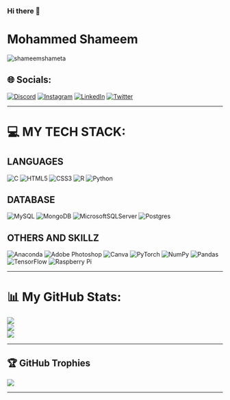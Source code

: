 ### Hi there 👋

# **Mohammed Shameem**

<p align="left"> <img src="https://komarev.com/ghpvc/?username=shameemshameta&label=Profile%20views&color=0e75b6&style=flat" alt="shameemshameta" /> </p>

## 🌐 **Socials**:
[![Discord](https://img.shields.io/badge/Discord-%237289DA.svg?logo=discord&logoColor=white)](https://discord.gg/tXz8KrRpWQ) [![Instagram](https://img.shields.io/badge/Instagram-%23E4405F.svg?logo=Instagram&logoColor=white)](https://www.instagram.com/) [![LinkedIn](https://img.shields.io/badge/LinkedIn-%230077B5.svg?logo=linkedin&logoColor=white)](https://www.linkedin.com/in/mohammed-shameem-m-718317224/) [![Twitter](https://img.shields.io/badge/Twitter-%231DA1F2.svg?logo=Twitter&logoColor=white)](https://twitter.com/) 

---

# 💻 **MY TECH STACK:**

## **LANGUAGES**

![C](https://img.shields.io/badge/c-%2300599C.svg?style=for-the-badge&logo=c&logoColor=white) ![HTML5](https://img.shields.io/badge/html5-%23E34F26.svg?style=for-the-badge&logo=html5&logoColor=white) ![CSS3](https://img.shields.io/badge/css3-%231572B6.svg?style=for-the-badge&logo=css3&logoColor=white) ![R](https://img.shields.io/badge/r-%23276DC3.svg?style=for-the-badge&logo=r&logoColor=white)  ![Python](https://img.shields.io/badge/python-3670A0?style=for-the-badge&logo=python&logoColor=ffdd54)

## **DATABASE**

![MySQL](https://img.shields.io/badge/mysql-%2300f.svg?style=for-the-badge&logo=mysql&logoColor=white) ![MongoDB](https://img.shields.io/badge/MongoDB-%234ea94b.svg?style=for-the-badge&logo=mongodb&logoColor=white) ![MicrosoftSQLServer](https://img.shields.io/badge/Microsoft%20SQL%20Sever-CC2927?style=for-the-badge&logo=microsoft%20sql%20server&logoColor=white) ![Postgres](https://img.shields.io/badge/postgres-%23316192.svg?style=for-the-badge&logo=postgresql&logoColor=white)


## **OTHERS AND SKILLZ**
![Anaconda](https://img.shields.io/badge/Anaconda-%2344A833.svg?style=for-the-badge&logo=anaconda&logoColor=white) ![Adobe Photoshop](https://img.shields.io/badge/adobephotoshop-%2331A8FF.svg?style=for-the-badge&logo=adobephotoshop&logoColor=white) ![Canva](https://img.shields.io/badge/Canva-%2300C4CC.svg?style=for-the-badge&logo=Canva&logoColor=white) ![PyTorch](https://img.shields.io/badge/PyTorch-%23EE4C2C.svg?style=for-the-badge&logo=PyTorch&logoColor=white) ![NumPy](https://img.shields.io/badge/numpy-%23013243.svg?style=for-the-badge&logo=numpy&logoColor=white) ![Pandas](https://img.shields.io/badge/pandas-%23150458.svg?style=for-the-badge&logo=pandas&logoColor=white) ![TensorFlow](https://img.shields.io/badge/TensorFlow-%23FF6F00.svg?style=for-the-badge&logo=TensorFlow&logoColor=white)  ![Raspberry Pi](https://img.shields.io/badge/-RaspberryPi-C51A4A?style=for-the-badge&logo=Raspberry-Pi)

---

# 📊 **My GitHub Stats**:
![](https://github-readme-stats.vercel.app/api?username=shameemshameta&theme=dark&hide_border=false&include_all_commits=false&count_private=false)<br/>
![](https://github-readme-streak-stats.herokuapp.com/?user=shameemshameta&theme=dark&hide_border=false)<br/>
![](https://github-readme-stats.vercel.app/api/top-langs/?username=shameemshameta&theme=dark&hide_border=false&include_all_commits=false&count_private=false&layout=compact)



---

## 🏆 **GitHub Trophies**
![](https://github-profile-trophy.vercel.app/?username=shameemshameta&theme=dracula&no-frame=true&no-bg=true&margin-w=4)

---

